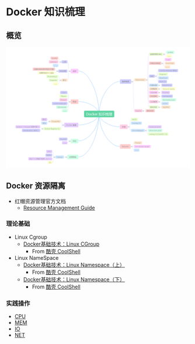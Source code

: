 # Docker 知识梳理

## 概览

![Docker Overview](images/Overview.png)

## Docker 资源隔离

* 红帽资源管理官方文档
    * [Resource Management Guide](https://access.redhat.com/documentation/en-US/Red_Hat_Enterprise_Linux/7/html/Resource_Management_Guide/index.html)

### 理论基础

* Linux Cgroup
    * [Docker基础技术：Linux CGroup](http://coolshell.cn/articles/17049.html)
        * From [酷壳 CoolShell](http://coolshell.cn)
* Linux NameSpace
    * [Docker基础技术：Linux Namespace（上）](http://coolshell.cn/articles/17010.html)
        * From [酷壳 CoolShell](http://coolshell.cn)
    * [Docker基础技术：Linux Namespace（下）](http://coolshell.cn/articles/17029.html)
        * From [酷壳 CoolShell](http://coolshell.cn)

### 实践操作

* [CPU]()
* [MEM]()
* [IO]()
* [NET]()
